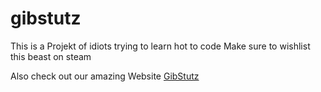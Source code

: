# gibstutz

This is a Projekt of idiots trying to learn hot to code
Make sure to wishlist this beast on steam


Also check out our amazing Website [GibStutz](https://gibstutz.com/)
